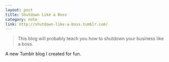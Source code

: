 ```yaml
---
layout: post
title: Shutdown Like a Boss
category: note
link: http://shutdown-like-a-boss.tumblr.com/
---
```


> This blog will probably teach you how to shutdown your business like a boss.

A new Tumblr blog I created for fun.